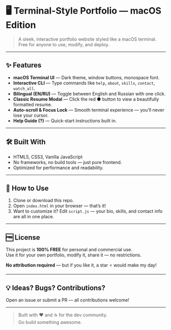 # 🖥️ Terminal-Style Portfolio — macOS Edition

> A sleek, interactive portfolio website styled like a macOS terminal. Free for anyone to use, modify, and deploy.


---

## ✨ Features

- **macOS Terminal UI** — Dark theme, window buttons, monospace font.
- **Interactive CLI** — Type commands like `help`, `about`, `skills`, `contact`, `watch_all`.
- **Bilingual (EN/RU)** — Toggle between English and Russian with one click.
- **Classic Resume Modal** — Click the red ● button to view a beautifully formatted resume.
- **Auto-scroll & Focus Lock** — Smooth terminal experience — you’ll never lose your cursor.
- **Help Guide (?)** — Quick-start instructions built in.

---

## 🛠 Built With

- HTML5, CSS3, Vanilla JavaScript
- No frameworks, no build tools — just pure frontend.
- Optimized for performance and readability.

---

## 🚀 How to Use

1. Clone or download this repo.
2. Open `index.html` in your browser — that’s it!
3. Want to customize it? Edit `script.js` — your bio, skills, and contact info are all in one place.

---

## 🆓 License

This project is **100% FREE** for personal and commercial use.  
Use it for your own portfolio, modify it, share it — no restrictions.

**No attribution required** — but if you like it, a star ⭐ would make my day!

---

## 💡 Ideas? Bugs? Contributions?

Open an issue or submit a PR — all contributions welcome!

---

> Built with ❤️ and ☕ for the dev community.  
> Go build something awesome.

